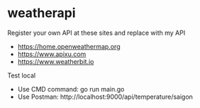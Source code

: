 # weatherapi

Register your own API at these sites and replace with my API
- https://home.openweathermap.org
- https://www.apixu.com
- https://www.weatherbit.io

Test local
- Use CMD command: go run main.go
- Use Postman: http://localhost:9000/api/temperature/saigon
